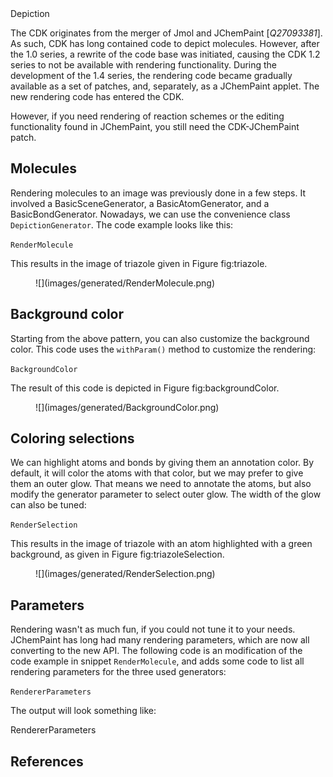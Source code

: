 <section label="ch:depiction" level="#">Depiction</section>

The CDK originates from the merger of Jmol and <topic>JChemPaint</topic> [<cite>Q27093381</cite>]. As such, CDK has long
contained code to depict molecules. However, after the 1.0 series, a rewrite of the code base
was initiated, causing the CDK 1.2 series to not be available with <topic>rendering</topic> functionality.
During the development of the 1.4 series, the rendering code became gradually available as
a set of patches, and, separately, as a JChemPaint applet. The new rendering code has
entered the CDK.

However, if you need rendering of reaction schemes or the editing functionality found
in JChemPaint, you still need the <topic>CDK-JChemPaint</topic> patch.

## Molecules

Rendering molecules to an image was previously done in a few steps. It involved 
a <class>BasicSceneGenerator</class>, a <class>BasicAtomGenerator</class>, and a
<class>BasicBondGenerator</class>.
Nowadays, we can use the convenience class `DepictionGenerator`.
The code example looks like this:

<code>RenderMolecule</code>

This results in the image of triazole given in Figure <xref>fig:triazole</xref>.

<figure label="fig:triazole" caption="2D diagram of triazole">
![](images/generated/RenderMolecule.png) <br />
</figure>

## Background color

Starting from the above pattern, you can also customize the <topic>background color</topic>.
This code uses the `withParam()` method to customize the rendering:

<code>BackgroundColor</code>

The result of this code is depicted in Figure <xref>fig:backgroundColor</xref>.

<figure label="fig:backgroundColor" caption="Triazole depicted with a custom, grey background.">
![](images/generated/BackgroundColor.png) <br />
</figure>

## Coloring selections

We can highlight atoms and bonds by giving them an annotation color. By default, it will color
the atoms with that color, but we may prefer to give them an outer glow. That means we need
to annotate the atoms, but also modify the generator parameter to select outer glow. The
width of the glow can also be tuned:

<code>RenderSelection</code>

This results in the image of triazole with an atom highlighted with a green background,
as given in Figure <xref>fig:triazoleSelection</xref>.

<figure label="fig:triazoleSelection" caption="2D diagram of triazole">
![](images/generated/RenderSelection.png) <br />
</figure>


## Parameters

Rendering wasn't as much fun, if you could not tune it to your needs. JChemPaint
has long had many rendering parameters, which are now all converting to the new
API. The following code is an modification of the code example in
snippet `RenderMolecule`, and adds some
code to list all rendering parameters for the three used generators:

<code>RendererParameters</code>

The output will look something like:

<out>RendererParameters</out>

## References

<references/>

